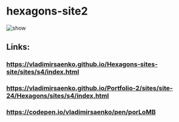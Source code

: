 # hexagons-site2

![show](https://user-images.githubusercontent.com/56477695/141658026-f6c1ed70-e824-4176-9b9e-6f75c36acf00.png)
 
## Links:

### https://vladimirsaenko.github.io/Hexagons-sites-site/sites/s4/index.html

### https://vladimirsaenko.github.io/Portfolio-2/sites/site-24/Hexagons/sites/s4/index.html

### https://codepen.io/vladimirsaenko/pen/porLoMB
